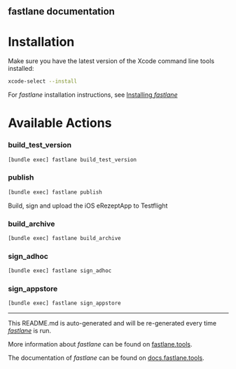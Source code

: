 fastlane documentation
----

# Installation

Make sure you have the latest version of the Xcode command line tools installed:

```sh
xcode-select --install
```

For _fastlane_ installation instructions, see [Installing _fastlane_](https://docs.fastlane.tools/#installing-fastlane)

# Available Actions

### build_test_version

```sh
[bundle exec] fastlane build_test_version
```



### publish

```sh
[bundle exec] fastlane publish
```

Build, sign and upload the iOS eRezeptApp to Testflight

### build_archive

```sh
[bundle exec] fastlane build_archive
```



### sign_adhoc

```sh
[bundle exec] fastlane sign_adhoc
```



### sign_appstore

```sh
[bundle exec] fastlane sign_appstore
```



----

This README.md is auto-generated and will be re-generated every time [_fastlane_](https://fastlane.tools) is run.

More information about _fastlane_ can be found on [fastlane.tools](https://fastlane.tools).

The documentation of _fastlane_ can be found on [docs.fastlane.tools](https://docs.fastlane.tools).
